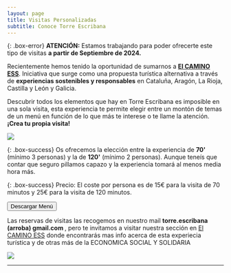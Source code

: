 ```yaml
---
layout: page
title: Visitas Personalizadas
subtitle: Conoce Torre Escribana
---
```



{: .box-error}
**ATENCIÓN:** Estamos trabajando para poder ofrecerte este tipo de visitas **a partir de Septiembre de 2024.**


<p>Recientemente hemos tenido la oportunidad de sumarnos a <a href="https://elcaminoess.com//" target="_blank"><strong>El CAMINO ESS</strong></a>. Iniciativa que surge como una propuesta turística alternativa a través de <b>experiencias sostenibles y responsables</b> en Cataluña, Aragón, La Rioja, Castilla y León y Galicia.</p> 


Descubrir todos los elementos que hay en <span class="letralogo"> Torre Escribana</span> es imposible en una sola visita, esta experiencia te permite elegir entre un montón de temas de un menú en función de lo que más te interese o te llame la atención. **¡Crea tu propia visita!**

<img class=img1 src="../assets/img/visitas/menu.jpg"/>
<br>

{: .box-success}
Os ofrecemos la elección entre la experiencia de **70'** (mínimo 3 personas) y la de **120'** (mínimo 2 personas). Aunque teneís que contar que seguro pillamos capazo y la experiencia tomará al menos media hora más.

{: .box-success}
Precio: El coste por persona es de 15€ para la visita de 70 minutos y 25€ para la visita de 120 minutos.

<a href="../assets/img/visitas/menu.jpg" download="menu-torre-escribana.jpg"><button class="letralogo">Descargar Menú</button></a>

<p>Las reservas de visitas las recogemos en nuestro mail <strong> torre.escribana (arroba) gmail.com </strong>, pero te invitamos a visitar nuestra sección en <a href="https://elcaminoess.com/itinerario/permacultureando-a-tu-aire//" target="_blank">El CAMINO ESS</a> donde encontrarás mas info acerca de esta experiecia turística y de otras más de la ECONOMICA SOCIAL Y SOLIDARIA</p> 

<img class=img1 src="../assets/img/proyecto/nuevas/olivo2.jpg"/>
<br>

<hr>



